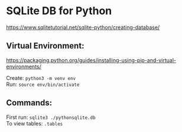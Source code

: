 # SQLite DB for Python


https://www.sqlitetutorial.net/sqlite-python/creating-database/



## Virtual Environment:
https://packaging.python.org/guides/installing-using-pip-and-virtual-environments/

Create: `python3 -m venv env`   
Run: `source env/bin/activate`

## Commands:
First run: `sqlite3 ./pythonsqlite.db`   
To view tables: `.tables`
